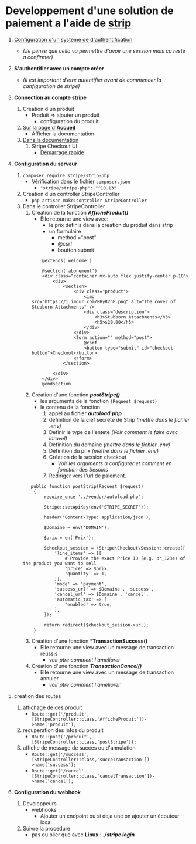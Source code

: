 # Developpement d'une solution de paiement a l'aide de [strip](https://stripe.com/fr-be) 

1. [Configuration d'un systeme de d'authentification](https://github.com/AlbertNd/Notes/blob/main/Authentification.md)
    - *(Je pense que cella va permettre d'avoir une session mais ca reste a confirmer)*

2. **S'authentifier avec un compte créer**
    - *(Il est important d'etre autentifier avant de commencer la canfiguration de stripe)*
3. **Connection au compte stripe**
    1. Création d'un produit
        - Produit => ajouter un produit 
            - configuration du produit 
    2. [Sur la page d'**Accueil**](https://dashboard.stripe.com/test/dashboard) 
        - Afficher la documentation 
    3. [Dans la documentation](https://stripe.com/docs/payments?payments=popular)
        1. Stripe Checkout UI
            - [Démarrage rapide](https://stripe.com/docs/checkout/quickstart)
4. **Configuration du serveur** 
    1. `composer require stripe/strip-php`
        - Vérification dans le fichier `composer.json`
            - `"stripe/stripe-php": "^10.13"`
    2. Création d'un controller StripeController
        - `php artisan make:controller StripeController`
    3. Dans le controller StripeController 
        1. Création de la fonction ***AfficheProduit()***
            - Elle retourne une view avec:
                - le prix definis dans la création du produit dans strip 
                - un formulaire 
                    - method ="post"
                    - @csrf 
                    - boutton submit
            ```
                @extends('welcome')

                @section('abonement')
                <div class="container mx-auto flex justify-center p-10">
                    <div>
                        <section>
                            <div class="product">
                                <img src="https://i.imgur.com/EHyR2nP.png" alt="The cover of Stubborn Attachments" />
                                <div class="description">
                                    <h3>Stubborn Attachments</h3>
                                    <h5>$20.00</h5>
                                </div>
                            </div>
                            <form action="" method="post">
                                @csrf
                                <button type="submit" id="checkout-button">Checkout</button>
                            </form>
                        </section>

                    </div>
                </div>
                @endsection
            ```
        2. Création d'une fonction ***postStripe()***
            - les arguments de la fonction `(Request $request)`
            - le contenu de la fonction
                1. appel au fichier ***autoload.php***
                2. definition de la clef secrete de Strip *(mettre dans le fichier .env)*
                3. Definir le type de l'entete *(Voir comment le faire avec laravel)*
                4. Definition du domaine *(mettre dans le fichier .env)*
                5. Définition du prix *(mettre dans le fichier .env)*
                5. Création de la session checkout
                    - *Voir les arguments à configurer et comment en fonction des besoins*
                6. Rediriger vers l'url de paiement. 
        ```
           public function postStrip(Request $request)
            {
                require_once '../vendor/autoload.php';

                Stripe::setApiKey(env('STRIPE_SECRET'));

                header('Content-Type: application/json');

                $Domaine = env('DOMAIN');

                $prix = en('Prix');

                $checkout_session = \Stripe\Checkout\Session::create([
                    'line_items' => [[
                        # Provide the exact Price ID (e.g. pr_1234) of the product you want to sell
                        'price' => $prix,
                        'quantity' => 1,
                    ]],
                    'mode' => 'payment',
                    'success_url' => $Domaine . 'success',
                    'cancel_url' => $Domaine . 'cancel',
                    'automatic_tax' => [
                        'enabled' => true,
                    ],
                ]);
            
                return redirect($checkout_session->url);
            } 
        ``` 
        3. Création d'une fonction ***TransactionSuccess()**
            - Elle retourne une view avec un message de transaction reussis
                - *voir ptre comment l'ameliorer* 
        4. Création d'une fonction ***TransactionCancel()***
            - Elle retourne une view avec un message de transaction annuler
                - *voir ptre comment l'ameliorer* 
5. creation des routes 
    1. affichage de des produit 
        - `Route::get('/produit',[StripeController::class,'AfficheProduit'])->name('produit');`
    2. recuperation des infos du produit 
        - `Route::post('/produit',[StripeController::class,'postStripe']);`
    3. affiche de message de succes ou d'annulation 
        - `Route::get('/success',[StripeController::class,'succeTransaction'])->name('success');`
        - `Route::get('/cancel',[StripeController::class,'cancelTransaction'])->name('cancel');`
6. **Configuration du webhook**
    1. Developpeurs 
        - webhooks
            - Ajouter un endpoint ou si deja une on ajouter un écouteur local 
    2. Suivre la procedure 
        - pas ou blier que avec **Linux** : ***./stripe login*** 